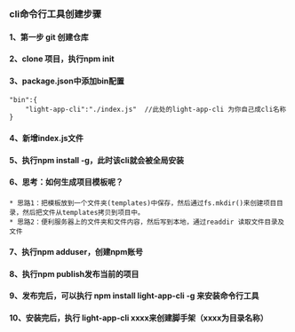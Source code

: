 ### cli命令行工具创建步骤
#### 1、第一步 git 创建仓库
#### 2、clone 项目，执行npm init
#### 3、package.json中添加bin配置
    "bin":{
        "light-app-cli":"./index.js"  //此处的light-app-cli 为你自己成cli名称
    }
#### 4、新增index.js文件
#### 5、执行npm install -g，此时该cli就会被全局安装
#### 6、思考：如何生成项目模板呢？
    * 思路1：把模板放到一个文件夹(templates)中保存，然后通过fs.mkdir()来创建项目目录，然后把文件从templates拷贝到项目中。
    * 思路2：便利服务器上的文件夹和文件内容，然后写到本地，通过readdir 读取文件目录及文件

#### 7、执行npm adduser，创建npm账号
#### 8、执行npm publish发布当前的项目 
#### 9、发布完后，可以执行 npm install light-app-cli -g 来安装命令行工具
#### 10、安装完后，执行 light-app-cli xxxx来创建脚手架（xxxx为目录名称）
